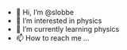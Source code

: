 - 👋 Hi, I’m @slobbe
- 👀 I’m interested in physics
- 🌱 I’m currently learning physics
- 📫 How to reach me ...

<!---
slobbe/slobbe is a ✨ special ✨ repository because its `README.md` (this file) appears on your GitHub profile.
You can click the Preview link to take a look at your changes.
--->

